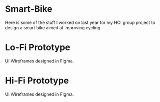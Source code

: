 # Smart-Bike
Here is some of the stuff I worked on last year for my HCI group project to design a smart bike aimed at improving cycling.
# Lo-Fi Prototype
UI Wireframes designed in Figma.
# Hi-Fi Prototype
UI Wireframes designed in Figma.
